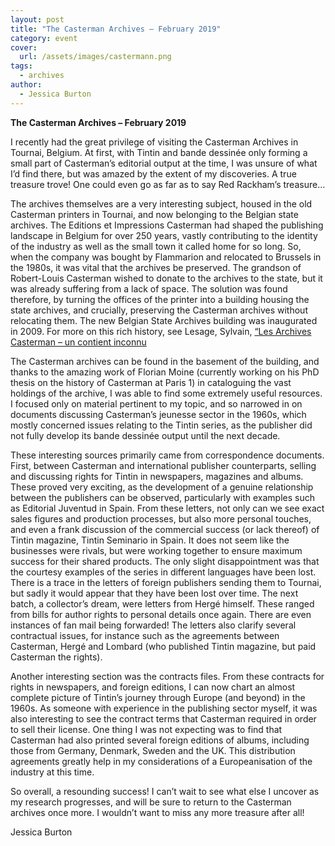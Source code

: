 ```yaml
---
layout: post
title: "The Casterman Archives – February 2019"
category: event
cover:
  url: /assets/images/castermann.png
tags:
  - archives
author:
  - Jessica Burton
---
```


**The Casterman Archives – February 2019**

I recently had the great privilege of visiting the Casterman Archives in Tournai, Belgium. At first, with Tintin and bande dessinée only forming a small part of Casterman’s editorial output at the time, I was unsure of what I’d find there, but was amazed by the extent of my discoveries. A true treasure trove! One could even go as far as to say Red Rackham’s treasure…

<!-- more -->

The archives themselves are a very interesting subject, housed in the old Casterman printers in Tournai, and now belonging to the Belgian state archives. The Editions et Impressions Casterman had shaped the publishing landscape in Belgium for over 250 years, vastly contributing to the identity of the industry as well as the small town it called home for so long. So, when the company was bought by Flammarion and relocated to Brussels in the 1980s, it was vital that the archives be preserved. The grandson of Robert-Louis Casterman wished to donate to the archives to the state, but it was already suffering from a lack of space. The solution was found therefore, by turning the offices of the printer into a building housing the state archives, and crucially, preserving the Casterman archives without relocating them. The new Belgian State Archives building was inaugurated in 2009. For more on this rich history, see Lesage, Sylvain, [“Les Archives Casterman – un contient inconnu](https://journals.openedition.org/strenae/1623)

The Casterman archives can be found in the basement of the building, and thanks to the amazing work of Florian Moine (currently working on his PhD thesis on the history of Casterman at Paris 1) in cataloguing the vast holdings of the archive, I was able to find some extremely useful resources. I focused only on material pertinent to my topic, and so narrowed in on documents discussing Casterman’s jeunesse sector in the 1960s, which mostly concerned issues relating to the Tintin series, as the publisher did not fully develop its bande dessinée output until the next decade.  

These interesting sources primarily came from correspondence documents. First, between Casterman and international publisher counterparts, selling and discussing rights for Tintin in newspapers, magazines and albums. These proved very exciting, as the development of a genuine relationship between the publishers can be observed, particularly with examples such as Editorial Juventud in Spain. From these letters, not only can we see exact sales figures and production processes, but also more personal touches, and even a frank discussion of the commercial success (or lack thereof) of Tintin magazine, Tintin Seminario in Spain. It does not seem like the businesses were rivals, but were working together to ensure maximum success for their shared products. The only slight disappointment was that the courtesy examples of the series in different languages have been lost. There is a trace in the letters of foreign publishers sending them to Tournai, but sadly it would appear that they have been lost over time.
The next batch, a collector’s dream, were letters from Hergé himself. These ranged from bills for author rights to personal details once again. There are even instances of fan mail being forwarded! The letters also clarify several contractual issues, for instance such as the agreements between Casterman, Hergé and Lombard (who published Tintin magazine, but paid Casterman the rights).

Another interesting section was the contracts files. From these contracts for rights in newspapers, and foreign editions, I can now chart an almost complete picture of Tintin’s journey through Europe (and beyond) in the 1960s. As someone with experience in the publishing sector myself, it was also interesting to see the contract terms that Casterman required in order to sell their license.
One thing I was not expecting was to find that Casterman had also printed several foreign editions of albums, including those from Germany, Denmark, Sweden and the UK. This distribution agreements greatly help in my considerations of a Europeanisation of the industry at this time.

So overall, a resounding success! I can’t wait to see what else I uncover as my research progresses, and will be sure to return to the Casterman archives once more. I wouldn’t want to miss any more treasure after all!

Jessica Burton

